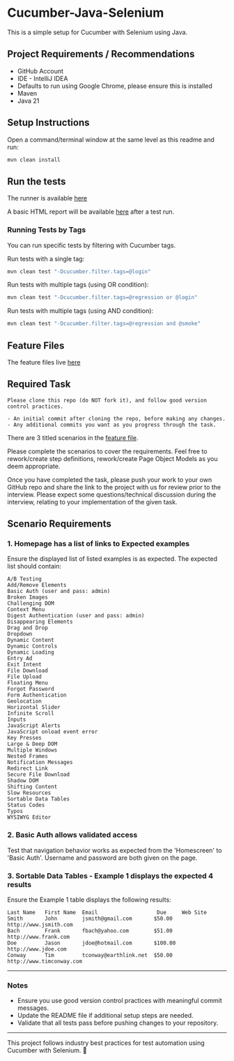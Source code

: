 # Cucumber-Java-Selenium

This is a simple setup for Cucumber with Selenium using Java.

## Project Requirements / Recommendations

- GitHub Account
- IDE - IntelliJ IDEA
- Defaults to run using Google Chrome, please ensure this is installed
- Maven
- Java 21

## Setup Instructions

Open a command/terminal window at the same level as this readme and run:

```sh
mvn clean install
```

## Run the tests

The runner is available [here](src/test/java/io/cucumber/RunCucumberTest.java)

A basic HTML report will be available [here](target/cucumber-report/cucumber.html) after a test run.

### Running Tests by Tags

You can run specific tests by filtering with Cucumber tags.

Run tests with a single tag:

```sh
mvn clean test "-Dcucumber.filter.tags=@login"
```

Run tests with multiple tags (using OR condition):

```sh
mvn clean test "-Dcucumber.filter.tags=@regression or @login"
```

Run tests with multiple tags (using AND condition):

```sh
mvn clean test "-Dcucumber.filter.tags=@regression and @smoke"
```

## Feature Files

The feature files live [here](src/test/resources/io/cucumber/features/theInternet.feature)

## Required Task

```
Please clone this repo (do NOT fork it), and follow good version control practices.

- An initial commit after cloning the repo, before making any changes.
- Any additional commits you want as you progress through the task.
```

There are 3 titled scenarios in the [feature file](src/test/resources/io/cucumber/features/theInternet.feature).

Please complete the scenarios to cover the requirements. Feel free to rework/create step definitions, rework/create Page Object Models as you deem appropriate.

Once you have completed the task, please push your work to your own GitHub repo and share the link to the project with us for review prior to the interview. Please expect some questions/technical discussion during the interview, relating to your implementation of the given task.

## Scenario Requirements

### 1. Homepage has a list of links to Expected examples

Ensure the displayed list of listed examples is as expected. The expected list should contain:

```
A/B Testing
Add/Remove Elements
Basic Auth (user and pass: admin)
Broken Images
Challenging DOM
Context Menu
Digest Authentication (user and pass: admin)
Disappearing Elements
Drag and Drop
Dropdown
Dynamic Content
Dynamic Controls
Dynamic Loading
Entry Ad
Exit Intent
File Download
File Upload
Floating Menu
Forgot Password
Form Authentication
Geolocation
Horizontal Slider
Infinite Scroll
Inputs
JavaScript Alerts
JavaScript onload event error
Key Presses
Large & Deep DOM
Multiple Windows
Nested Frames
Notification Messages
Redirect Link
Secure File Download
Shadow DOM
Shifting Content
Slow Resources
Sortable Data Tables
Status Codes
Typos
WYSIWYG Editor
```

### 2. Basic Auth allows validated access

Test that navigation behavior works as expected from the 'Homescreen' to 'Basic Auth'. Username and password are both given on the page.

### 3. Sortable Data Tables - Example 1 displays the expected 4 results

Ensure the Example 1 table displays the following results:

```
Last Name   First Name  Email                   Due     Web Site
Smith       John        jsmith@gmail.com       $50.00  http://www.jsmith.com
Bach        Frank       fbach@yahoo.com        $51.00  http://www.frank.com
Doe         Jason       jdoe@hotmail.com       $100.00 http://www.jdoe.com
Conway      Tim         tconway@earthlink.net  $50.00  http://www.timconway.com
```

---

### Notes
- Ensure you use good version control practices with meaningful commit messages.
- Update the README file if additional setup steps are needed.
- Validate that all tests pass before pushing changes to your repository.

---

This project follows industry best practices for test automation using Cucumber with Selenium. 🚀

